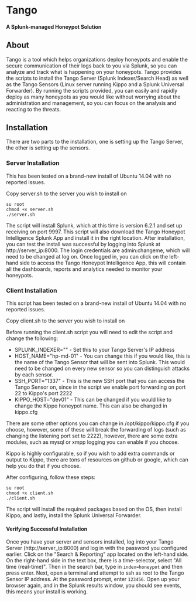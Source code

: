# Tango
#### A Splunk-managed Honeypot Solution

## About
Tango is a tool which helps organizations deploy honeypots and enable the secure communication of their logs back to you via Splunk, so you can analyze and track what is happening on your honeypots. Tango provides the scripts to install the Tango Server (Splunk Indexer/Search Head) as well as the Tango Sensors (Linux server running Kippo and a Splunk Universal Forwarder). By running the scripts provided, you can easily and rapidly deploy as many honeypots as you would like without worrying about the administration and management, so you can focus on the analysis and reacting to the threats.

## Installation
There are two parts to the installation, one is setting up the Tango Server, the other is setting up the sensors. 

### Server Installation
This has been tested on a brand-new install of Ubuntu 14.04 with no reported issues.

Copy server.sh to the server you wish to install on
```
su root
chmod +x server.sh
./server.sh
```
The script will install Splunk, which at this time is version 6.2.1 and set up receiving on port 9997. This script will also download the Tango Honeypot Intelligence Splunk App and install it in the right location. After installation, you can test the install was successful by logging into Splunk at http://server_ip:8000. The login credentials are admin:changeme, which will need to be changed at log on. Once logged in, you can click on the left-hand side to access the Tango Honeypot Intelligence App, this will contain all the dashboards, reports and analytics needed to monitor your honeypots.

### Client Installation
This script has been tested on a brand-new install of Ubuntu 14.04 with no reported issues.

Copy client.sh to the server you wish to install on

Before running the client.sh script you will need to edit the script and change the following:

- SPLUNK_INDEXER="" - Set this to your Tango Server's IP address
- HOST_NAME="hp-md-01" - You can change this if you would like, this is the name of the Tango Sensor that will be sent into Splunk. This would need to be changed on every new sensor so you can distinguish attacks by each sensor.
- SSH_PORT="1337" - This is the new SSH port that you can access the Tango Sensor on, since in the script we enable port forwarding on port 22 to Kippo's port 2222
- KIPPO_HOST="dev01" - This can be changed if you would like to change the Kippo honeypot name. This can also be changed in kippo.cfg

There are some other options you can change in /opt/kippo/kippo.cfg if you choose, however, some of these will break the forwarding of logs (such as changing the listening port set to 2222), however, there are some extra modules, such as mysql or xmpp logging you can enable if you choose.

Kippo is highly configurable, so if you wish to add extra commands or output to Kippo, there are tons of resources on github or google, which can help you do that if you choose.

After configuring, follow these steps:

```
su root
chmod +x client.sh
./client.sh
```

The script will install the required packages based on the OS, then install Kippo, and lastly, install the Splunk Universal Forwarder. 

#### Verifying Successful Installation

Once you have your server and sensors installed, log into your Tango Server (http://server_ip:8000) and log in with the password you configured earlier. Click on the "Search & Reporting" app located on the left-hand side. On the right-hand side in the text box, there is a time-selector, select "All time (real-time)". Then in the search bar, type in ```index=honeypot``` and then press enter. Next, open a terminal and attempt to ssh as root to the Tango Sensor IP address. At the password prompt, enter ```123456```. Open up your browser again, and in the Splunk results window, you should see events, this means your install is working. 



